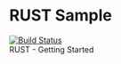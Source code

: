 # RUST Sample
[![Build Status](https://travis-ci.org/giansalex/rust-sample.svg?branch=master)](https://travis-ci.org/giansalex/rust-sample)  
RUST - Getting Started
